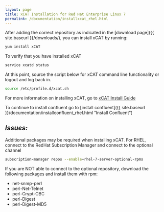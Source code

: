 ```yaml
---
layout: page
title: xCAT Installation for Red Hat Enterprise Linux 7
permalink: /documentation/installxcat_rhel.html
---
```


After adding the correct repository as indicated in the [download page]({{ site.baseurl }}/downloads/), you can install xCAT by running:
```sh
yum install xCAT
```
To verify that you have installed xCAT
```sh
service xcatd status
```
At this point, source the script below for xCAT command line functionality or logout and log back in. 
```sh 
source /etc/profile.d/xcat.sh
```

For more information on installing xCAT, go to [xCAT Install Guide](http://xcat-docs.readthedocs.io/en/stable/guides/install-guides/index.html "xCAT Install Guide")

To continue to install confluent go to [install confluent]({{ site.baseurl }}/documentation/installconfluent_rhel.html "Install Confluent")

## *Issues:*

Additional packages may be required when installing xCAT. 
For RHEL, connect to the RedHat Subscription Manager and connect to the optional channel 
```sh
subscription-manager repos --enable=rhel-7-server-optional-rpms
```
If you are NOT able to connect to the optional repository, download the following packages and install them with rpm: 
* net-snmp-perl
* perl-Net-Telnet
* perl-Crypt-CBC
* perl-Digest
* perl-Digest-MD5

